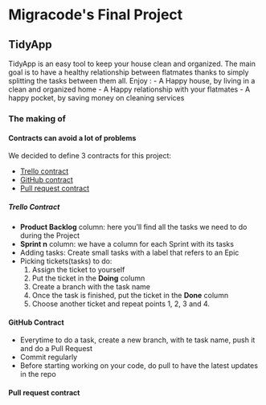 # Migracode's Final Project

## TidyApp

TidyApp is an easy tool to keep your house clean and organized. The main goal is to have a healthy relationship between flatmates thanks to simply splitting the tasks between them all.
Enjoy : - A Happy house, by living in a clean and organized home - A Happy relationship with your flatmates - A happy pocket, by saving money on cleaning services

### The making of

#### Contracts can avoid a lot of problems

We decided to define 3 contracts for this project:

- [Trello contract](#trello-contract)
- [GitHub contract](#github-contract)
- [Pull request contract](#pull-request-contract)

##### Trello Contract

- **Product Backlog** column: here you’ll find all the tasks we need to do during the Project
- **Sprint n** column: we have a column for each Sprint with its tasks
- Adding tasks:
  Create small tasks with a label that refers to an Epic
- Picking tickets(tasks) to do:
  1.  Assign the ticket to yourself
  2.  Put the ticket in the **Doing** column
  3.  Create a branch with the task name
  4.  Once the task is finished, put the ticket in the **Done** column
  5.  Choose another ticket and repeat points 1, 2, 3 and 4.

#### GitHub Contract

- Everytime to do a task, create a new branch, with te task name, push it and do a Pull Request
- Commit regularly
- Before starting working on your code, do pull to have the latest updates in the repo

#### Pull request contract
